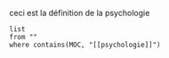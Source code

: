 ceci est la définition de la psychologie 

```dataview
list
from ""
where contains(MOC, "[[psychologie]]")
```
